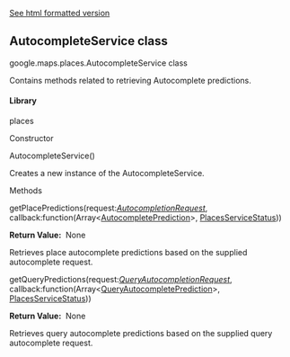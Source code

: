 [See html formatted version](https://huasofoundries.github.io/google-maps-documentation/AutocompleteService.html)


AutocompleteService class
-------------------------

google.maps.places.AutocompleteService class

Contains methods related to retrieving Autocomplete predictions.

#### Library

places

Constructor

AutocompleteService()

Creates a new instance of the AutocompleteService.

Methods

getPlacePredictions(request:[_AutocompletionRequest_](https://github.com/amenadiel/google-maps-documentation/blob/master/docs/AutocompletionRequest.md), callback:function(Array<[AutocompletePrediction](https://github.com/amenadiel/google-maps-documentation/blob/master/docs/AutocompletePrediction.md)\>, [PlacesServiceStatus](https://github.com/amenadiel/google-maps-documentation/blob/master/docs/PlacesServiceStatus.md)))

**Return Value:**  None

Retrieves place autocomplete predictions based on the supplied autocomplete request.

getQueryPredictions(request:[_QueryAutocompletionRequest_](https://github.com/amenadiel/google-maps-documentation/blob/master/docs/QueryAutocompletionRequest.md), callback:function(Array<[QueryAutocompletePrediction](https://github.com/amenadiel/google-maps-documentation/blob/master/docs/QueryAutocompletePrediction.md)\>, [PlacesServiceStatus](https://github.com/amenadiel/google-maps-documentation/blob/master/docs/PlacesServiceStatus.md)))

**Return Value:**  None

Retrieves query autocomplete predictions based on the supplied query autocomplete request.